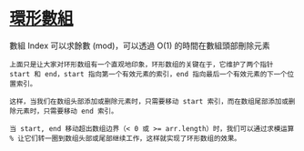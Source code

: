 # [環形數組](https://labuladong.online/algo/data-structure-basic/cycle-array/#%E7%8E%AF%E5%BD%A2%E6%95%B0%E7%BB%84%E5%8E%9F%E7%90%86)

數組 Index 可以求餘數 (mod)，可以透過 O(1) 的時間在數組頭部刪除元素


```
上面只是让大家对环形数组有一个直观地印象，环形数组的关键在于，它维护了两个指针 start 和 end，start 指向第一个有效元素的索引，end 指向最后一个有效元素的下一个位置索引。

这样，当我们在数组头部添加或删除元素时，只需要移动 start 索引，而在数组尾部添加或删除元素时，只需要移动 end 索引。

当 start, end 移动超出数组边界（< 0 或 >= arr.length）时，我们可以通过求模运算 % 让它们转一圈到数组头部或尾部继续工作，这样就实现了环形数组的效果。


```
